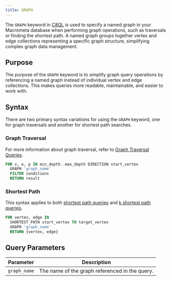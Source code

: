 ```yaml
---
title: GRAPH
---
```


The `GRAPH` keyword in [C8QL](../../../queries/c8ql/) is used to specify a named graph in your Macrometa database when performing graph operations, such as traversals or finding the shortest path. A named graph groups together vertex and edge collections representing a specific graph structure, simplifying complex graph data management.

## Purpose

The purpose of the `GRAPH` keyword is to simplify graph query operations by referencing a named graph instead of individual vertex and edge collections. This makes queries more readable, maintainable, and easier to work with.

## Syntax

There are two primary syntax variations for using the `GRAPH` keyword, one for graph traversals and another for shortest path searches.

### Graph Traversal

For more information about graph traversal, refer to [Graph Traversal Queries](../traversal-queries/).

```sql
FOR v, e, p IN min_depth..max_depth DIRECTION start_vertex
  GRAPH 'graph_name'
  FILTER conditions
  RETURN result
```

### Shortest Path

This syntax applies to both [shortest path queries](../shortest-path-queries/) and [k shortest path queries](../k-shortest-paths-queries/).

```sql
FOR vertex, edge IN
  SHORTEST_PATH start_vertex TO target_vertex
  GRAPH 'graph_name'
  RETURN {vertex, edge}
```

## Query Parameters

| Parameter  | Description |
|----------------|-------------|
| `graph_name`   | The name of the graph referenced in the query. |
